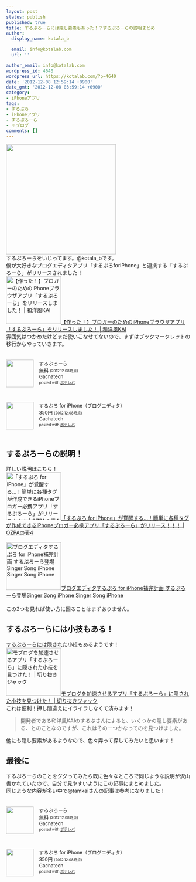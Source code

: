 ```yaml
---
layout: post
status: publish
published: true
title: するぷろーらには隠し要素もあった！？するぷろーらの説明まとめ
author:
  display_name: kotala_b

  email: info@kotalab.com
  url: ''

author_email: info@kotalab.com
wordpress_id: 4640
wordpress_url: https://kotalab.com/?p=4640
date: '2012-12-08 12:59:14 +0900'
date_gmt: '2012-12-08 03:59:14 +0900'
category:
- iPhoneアプリ
tags:
- するぷろ
- iPhoneアプリ
- するぷろーら
- モブログ
comments: []
---
```

<p><a href="https://kotalab.com/wp-content/uploads/slprola_121208.jpg" target="_blank"><img src="https://kotalab.com/wp-content/uploads/slprola_121208-300x300.jpg" alt="" title="slprola_121208" width="300" height="300" class="alignnone size-medium wp-image-4646" /></a><br />
するぷろーらをいじってます。@kotala_bです。<br />
僕が大好きなブログエディタアプリ「するぷろforiPhone」と連携する「するぷろーら」がリリースされました！<br />
<a href="https://wayohoo.com/ios/apps/productivity/slplorer.html" target="_blank"><img  class="alignleft" src="https://capture.heartrails.com/150x130?https://wayohoo.com/ios/apps/productivity/slplorer.html" alt="【作った！】ブロガーのためのiPhoneブラウザアプリ「するぷろーら」をリリースしました！ | 和洋風KAI" width="150" height="130" /></a><a href="https://wayohoo.com/ios/apps/productivity/slplorer.html" target="_blank">【作った！】ブロガーのためのiPhoneブラウザアプリ「するぷろーら」をリリースしました！ | 和洋風KAI</a><a href="https://b.hatena.ne.jp/entry/https://wayohoo.com/ios/apps/productivity/slplorer.html" target="_blank"><img border="0" src="https://b.hatena.ne.jp/entry/image/https://wayohoo.com/ios/apps/productivity/slplorer.html" alt="" /></a><br style="clear:both;" />雰囲気はつかめたけどまだ使いこなせてないので、まずはブックマークレットの移行からやっていきます。</p>
<div class="pochireba" style="text-align:left;font-size:small;padding:20px 0;/zoom: 1;overflow: hidden;"><span class="removed_link" title="click.linksynergy.com/fs-bin/click?id=d2yYUp776R4&amp;subid=&amp;offerid=94348.1&amp;type=3&amp;tmpid=3910&amp;RD_PARM1=https%253A%252F%252Fitunes.apple.com%252Fjp%252Fapp%252Fsurupurora%252Fid580560943%253Fmt%253D8%2526uo%253D4"><img src="http://a178.phobos.apple.com/us/r1000/091/Purple/v4/35/c4/44/35c44425-3473-44ac-3ad6-aca6e42ec69d/mzl.kkrqlncn.jpg" width="75" height="75" style="float:left;margin:0 15px 0 0;" class="pochi_img" ></span>
<div class="pochi_info" style="text-align:left;/zoom: 1;overflow: hidden;">
<div class="pochi_name"><span class="removed_link" title="click.linksynergy.com/fs-bin/click?id=d2yYUp776R4&amp;subid=&amp;offerid=94348.1&amp;type=3&amp;tmpid=3910&amp;RD_PARM1=https%253A%252F%252Fitunes.apple.com%252Fjp%252Fapp%252Fsurupurora%252Fid580560943%253Fmt%253D8%2526uo%253D4">するぷろーら</span></div>
<div class="pochi_price" style="display:inline;">無料</div>
<div class="pochi_time" style="font-size:x-small;display:inline;">(2012.12.08時点)</div>
<div class="pochi_seller"><span class="removed_link" title="click.linksynergy.com/fs-bin/click?id=d2yYUp776R4&amp;subid=&amp;offerid=94348.1&amp;type=3&amp;tmpid=3910&amp;RD_PARM1=https%253A%252F%252Fitunes.apple.com%252Fjp%252Fartist%252Fgachatech%252Fid358731102%253Fuo%253D4">Gachatech</span></div>
<div class="pochi_post" style="font-size:x-small;">posted with <a href="https://pochireba.com">ポチレバ</a></div>
</div>
<div class="pochireba-footer" style="clear: left"></div>
</div>
<div class="pochireba" style="text-align:left;font-size:small;padding:20px 0;/zoom: 1;overflow: hidden;"><span class="removed_link" title="click.linksynergy.com/fs-bin/click?id=d2yYUp776R4&amp;subid=&amp;offerid=94348.1&amp;type=3&amp;tmpid=3910&amp;RD_PARM1=https%253A%252F%252Fitunes.apple.com%252Fjp%252Fapp%252Fsurupuro-for-iphone-buroguedita%252Fid436676299%253Fmt%253D8%2526uo%253D4"><img src="http://a1996.phobos.apple.com/us/r1000/064/Purple/v4/83/30/73/833073ba-c744-bcb6-1ffd-bf127570001e/mza_2385781230882958089.jpg" width="75" height="75" style="float:left;margin:0 15px 0 0;" class="pochi_img" ></span>
<div class="pochi_info" style="text-align:left;/zoom: 1;overflow: hidden;">
<div class="pochi_name"><span class="removed_link" title="click.linksynergy.com/fs-bin/click?id=d2yYUp776R4&amp;subid=&amp;offerid=94348.1&amp;type=3&amp;tmpid=3910&amp;RD_PARM1=https%253A%252F%252Fitunes.apple.com%252Fjp%252Fapp%252Fsurupuro-for-iphone-buroguedita%252Fid436676299%253Fmt%253D8%2526uo%253D4">するぷろ for iPhone（ブログエディタ）</span></div>
<div class="pochi_price" style="display:inline;">350円</div>
<div class="pochi_time" style="font-size:x-small;display:inline;">(2012.12.08時点)</div>
<div class="pochi_seller"><span class="removed_link" title="click.linksynergy.com/fs-bin/click?id=d2yYUp776R4&amp;subid=&amp;offerid=94348.1&amp;type=3&amp;tmpid=3910&amp;RD_PARM1=https%253A%252F%252Fitunes.apple.com%252Fjp%252Fartist%252Fgachatech%252Fid358731102%253Fuo%253D4">Gachatech</span></div>
<div class="pochi_post" style="font-size:x-small;">posted with <a href="https://pochireba.com">ポチレバ</a></div>
</div>
<div class="pochireba-footer" style="clear: left"></div>
</div>
<p><!--more--></p>
<h2>するぷろーらの説明！</h2>
<p>詳しい説明はこちら！<br />
<a href="http://ozpa-h4.com/2012/12/05/slprola-tuduri-wakannai/" target="_blank"><img  class="alignleft" src="https://capture.heartrails.com/150x130?http://ozpa-h4.com/2012/12/05/slprola-tuduri-wakannai/" alt="「するぷろ for iPhone」が覚醒する&hellip;！簡単に各種タグが作成できるiPhoneブロガー必携アプリ「するぷろーら」がリリース！！！ | OZPAの表4" width="150" height="130" /></a><a href="http://ozpa-h4.com/2012/12/05/slprola-tuduri-wakannai/" target="_blank">「するぷろ for iPhone」が覚醒する&hellip;！簡単に各種タグが作成できるiPhoneブロガー必携アプリ「するぷろーら」がリリース！！！ | OZPAの表4</a><a href="https://b.hatena.ne.jp/entry/http://ozpa-h4.com/2012/12/05/slprola-tuduri-wakannai/" target="_blank"><img border="0" src="https://b.hatena.ne.jp/entry/image/http://ozpa-h4.com/2012/12/05/slprola-tuduri-wakannai/" alt="" /></a><br style="clear:both;" /><br />
<a href="http://kuracyan.net/archives/16740" target="_blank"><img  class="alignleft" src="https://capture.heartrails.com/150x130?http://kuracyan.net/archives/16740" alt="ブログエディタするぷろ for iPhone補完計画 するぷろーら登場Singer Song iPhone Singer Song iPhone" width="150" height="130" /></a><a href="http://kuracyan.net/archives/16740" target="_blank">ブログエディタするぷろ for iPhone補完計画 するぷろーら登場Singer Song iPhone Singer Song iPhone</a><a href="https://b.hatena.ne.jp/entry/http://kuracyan.net/archives/16740" target="_blank"><img border="0" src="https://b.hatena.ne.jp/entry/image/http://kuracyan.net/archives/16740" alt="" /></a><br style="clear:both;" /><br />
この2つを見れば使い方に困ることはまずありません。</p>
<h2>するぷろーらには小技もある！</h2>
<p>するぷろーらには隠された小技もあるようです！<br />
<a href="http://tamkai.com/blog/2012/12/08/2764/" target="_blank"><img  class="alignleft" src="https://capture.heartrails.com/150x130?http://tamkai.com/blog/2012/12/08/2764/" alt="モブログを加速させるアプリ「するぷろーら」に隠された小技を見つけた！ | 切り抜きジャック" width="150" height="130" /></a><a href="http://tamkai.com/blog/2012/12/08/2764/" target="_blank">モブログを加速させるアプリ「するぷろーら」に隠された小技を見つけた！ | 切り抜きジャック</a><a href="https://b.hatena.ne.jp/entry/http://tamkai.com/blog/2012/12/08/2764/" target="_blank"><img border="0" src="https://b.hatena.ne.jp/entry/image/http://tamkai.com/blog/2012/12/08/2764/" alt="" /></a><br style="clear:both;" />これは便利！押し間違えにイライラしなくて済みます！</p>
<blockquote><p>開発者である和洋風KAIのするぷさんによると、いくつかの隠し要素がある、とのことなのですが、これはその一つかなってのを見つけました。
</p></blockquote>
<p>他にも隠し要素があるようなので、色々弄って探してみたいと思います！</p>
<h2>最後に</h2>
<p>するぷろーらのことをググってみたら既に色々なところで同じような説明が沢山書かれていたので、自分で見やすいようにこの記事にまとめました。<br />
同じような内容が多い中で@tamkaiさんの記事は参考になりました！</p>
<div class="pochireba" style="text-align:left;font-size:small;padding:20px 0;/zoom: 1;overflow: hidden;"><span class="removed_link" title="click.linksynergy.com/fs-bin/click?id=d2yYUp776R4&amp;subid=&amp;offerid=94348.1&amp;type=3&amp;tmpid=3910&amp;RD_PARM1=https%253A%252F%252Fitunes.apple.com%252Fjp%252Fapp%252Fsurupurora%252Fid580560943%253Fmt%253D8%2526uo%253D4"><img src="http://a178.phobos.apple.com/us/r1000/091/Purple/v4/35/c4/44/35c44425-3473-44ac-3ad6-aca6e42ec69d/mzl.kkrqlncn.jpg" width="75" height="75" style="float:left;margin:0 15px 0 0;" class="pochi_img" ></span>
<div class="pochi_info" style="text-align:left;/zoom: 1;overflow: hidden;">
<div class="pochi_name"><span class="removed_link" title="click.linksynergy.com/fs-bin/click?id=d2yYUp776R4&amp;subid=&amp;offerid=94348.1&amp;type=3&amp;tmpid=3910&amp;RD_PARM1=https%253A%252F%252Fitunes.apple.com%252Fjp%252Fapp%252Fsurupurora%252Fid580560943%253Fmt%253D8%2526uo%253D4">するぷろーら</span></div>
<div class="pochi_price" style="display:inline;">無料</div>
<div class="pochi_time" style="font-size:x-small;display:inline;">(2012.12.08時点)</div>
<div class="pochi_seller"><span class="removed_link" title="click.linksynergy.com/fs-bin/click?id=d2yYUp776R4&amp;subid=&amp;offerid=94348.1&amp;type=3&amp;tmpid=3910&amp;RD_PARM1=https%253A%252F%252Fitunes.apple.com%252Fjp%252Fartist%252Fgachatech%252Fid358731102%253Fuo%253D4">Gachatech</span></div>
<div class="pochi_post" style="font-size:x-small;">posted with <a href="https://pochireba.com">ポチレバ</a></div>
</div>
<div class="pochireba-footer" style="clear: left"></div>
</div>
<div class="pochireba" style="text-align:left;font-size:small;padding:20px 0;/zoom: 1;overflow: hidden;"><span class="removed_link" title="click.linksynergy.com/fs-bin/click?id=d2yYUp776R4&amp;subid=&amp;offerid=94348.1&amp;type=3&amp;tmpid=3910&amp;RD_PARM1=https%253A%252F%252Fitunes.apple.com%252Fjp%252Fapp%252Fsurupuro-for-iphone-buroguedita%252Fid436676299%253Fmt%253D8%2526uo%253D4"><img src="http://a1996.phobos.apple.com/us/r1000/064/Purple/v4/83/30/73/833073ba-c744-bcb6-1ffd-bf127570001e/mza_2385781230882958089.jpg" width="75" height="75" style="float:left;margin:0 15px 0 0;" class="pochi_img" ></span>
<div class="pochi_info" style="text-align:left;/zoom: 1;overflow: hidden;">
<div class="pochi_name"><span class="removed_link" title="click.linksynergy.com/fs-bin/click?id=d2yYUp776R4&amp;subid=&amp;offerid=94348.1&amp;type=3&amp;tmpid=3910&amp;RD_PARM1=https%253A%252F%252Fitunes.apple.com%252Fjp%252Fapp%252Fsurupuro-for-iphone-buroguedita%252Fid436676299%253Fmt%253D8%2526uo%253D4">するぷろ for iPhone（ブログエディタ）</span></div>
<div class="pochi_price" style="display:inline;">350円</div>
<div class="pochi_time" style="font-size:x-small;display:inline;">(2012.12.08時点)</div>
<div class="pochi_seller"><span class="removed_link" title="click.linksynergy.com/fs-bin/click?id=d2yYUp776R4&amp;subid=&amp;offerid=94348.1&amp;type=3&amp;tmpid=3910&amp;RD_PARM1=https%253A%252F%252Fitunes.apple.com%252Fjp%252Fartist%252Fgachatech%252Fid358731102%253Fuo%253D4">Gachatech</span></div>
<div class="pochi_post" style="font-size:x-small;">posted with <a href="https://pochireba.com">ポチレバ</a></div>
</div>
<div class="pochireba-footer" style="clear: left"></div>
</div>

